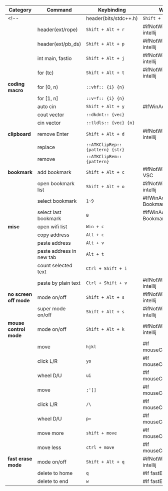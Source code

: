 | Category                 | Command                         | Keybinding                      | When                             |
|--------------------------|---------------------------------|---------------------------------|----------------------------------|
<!-- |                          | header(bits/stdc++.h)           | `Shift + Alt + i`               | #ifNotWinActive intellij         |
|                          | header(ext/rope)                | `Shift + Alt + r`               | #ifNotWinActive intellij         |
|                          | header(ext/pb_ds)               | `Shift + Alt + p`               | #ifNotWinActive intellij         |
|                          | int main, fastio                | `Shift + Alt + j`               | #ifNotWinActive intellij         |
|                          | for (tc)                        | `Shift + Alt + t`               | #ifNotWinActive intellij         | -->
| **coding macro**         | for [0, n)                      | `::vhf:: {i} {n}`               |                                  |
|                          | for [1, n]                      | `::v=f:: {i} {n}`               |                                  |
|                          | auto cin                        | `Shift + Alt + y`               | #IfWinActivate VSC               |
|                          | cout vector                     | `::dkdnt:: {vec}`               |                                  |
|                          | cin vector                      | `::tldls:: {vec} {n}`           |                                  |
| **clipboard**            | remove Enter                    | `Shift + Alt + d`               | #ifNotWinActive intellij         |
|                          | replace                         | `::ATKClipRep:: {pattern} {str}`|                                  |
|                          | remove                          | `::ATKClipRem:: {pattern}`      |                                  |
| **bookmark**             | add bookmark                    | `Shift + Alt + c`               | #ifNotWinActive VSC              |
|                          | open bookmark list              | `Shift + Alt + o`               | #ifNotWinActive intellij         |
|                          | select bookmark                 | `1~9`                           | #IfWinActive BookmarkGUI         |
|                          | select last bookmark            | `0`                             | #IfWinActive BookmarkGUI         |
| **misc**                 | open wifi list                  | `Win + c`                       |                                  |
|                          | copy address                    | `Alt + c`                       |                                  |
|                          | paste address                   | `Alt + v`                       |                                  |
|                          | paste address in new tab        | `Alt + t`                       |                                  |
|                          | count selected text             | `Ctrl + Shift + i`              |                                  |
|                          | paste by plain text             | `Ctrl + Shift + v`              | #ifNotWinActive intellij         |
| **no screen off mode**   | mode on/off                     | `Shift + Alt + s`               | #ifNotWinActive intellij         |
|                          | super mode on/off               | `Shift + Alt + s`               | #ifNotWinActive intellij         |
| **mouse control mode**   | mode on/off                     | `Shift + Alt + k`               | #ifNotWinActive intellij         |
|                          | move                            | `hjkl`                          | #If mouseControlMode             |
|                          | click L/R                       | `yo`                            | #If mouseControlMode             |
|                          | wheel D/U                       | `ui`                            | #If mouseControlMode             |
|                          | move                            | `;'[]`                          | #If mouseControlMode             |
|                          | click L/R                       | `/\`                            | #If mouseControlMode             |
|                          | wheel D/U                       | `p=`                            | #If mouseControlMode             |
|                          | move more                       | `shift + move`                  | #If mouseControlMode             |
|                          | move less                       | `ctrl + move`                   | #If mouseControlMode             |
| **fast erase mode**      | mode on/off                     | `Shift + Alt + q`               | #ifNotWinActive intellij         |
|                          | delete to home                  | `q`                             | #If fastEraseMode                |
|                          | delete to end                   | `w`                             | #If fastEraseMode                |